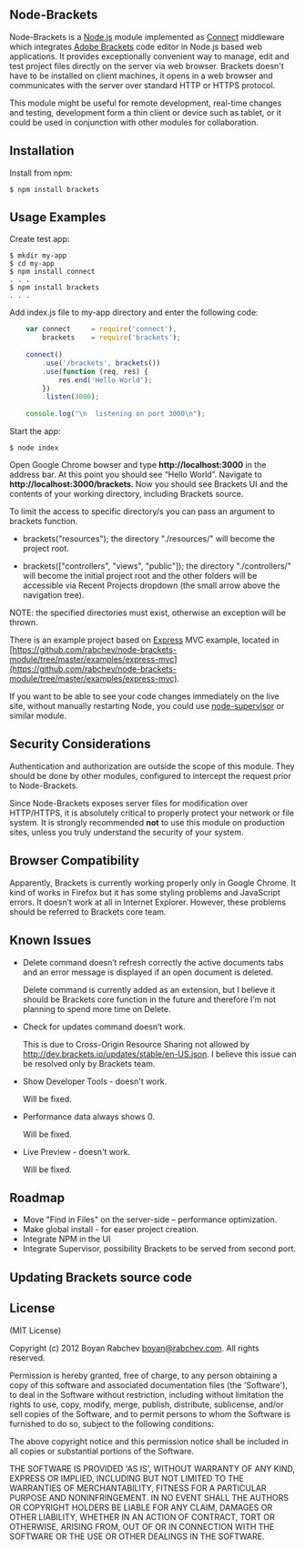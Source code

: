 Node-Brackets
-------------

Node-Brackets is a [Node.js](http://nodejs.org) module implemented as [Connect](http://www.senchalabs.org/connect/) middleware which 
integrates [Adobe Brackets](http://brackets.io/) code editor in Node.js based web applications. 
It provides exceptionally convenient way to manage, edit and test project files 
directly on the server via web browser. Brackets doesn't have to be installed on 
client machines, it opens in a web browser and communicates with the server over
standard HTTP or HTTPS protocol.

This module might be useful for remote development, real-time changes and testing, 
development form a thin client or device such as tablet, or it could be used in 
conjunction with other modules for collaboration.

Installation
------------

Install from npm:

    $ npm install brackets

Usage Examples
--------------

Create test app:

    $ mkdir my-app
    $ cd my-app
    $ npm install connect
    . . .
    $ npm install brackets
    . . .
    
Add index.js file to my-app directory and enter the following code:

```js
    var connect     = require('connect'),
        brackets    = require('brackets');
        
    connect()
        .use('/brackets', brackets())
        .use(function (req, res) {
            res.end('Hello World');
        })
        .listen(3000);
    
    console.log("\n  listening on port 3000\n");
```
    
Start the app:
    
    $ node index
    
Open Google Chrome bowser and type **http://localhost:3000** in the address bar. 
At this point you should see “Hello World”. Navigate to **http://localhost:3000/brackets**. 
Now you should see Brackets UI and the contents of your working directory, including Brackets source.

To limit the access to specific directory/s you can pass an argument to brackets function.

* brackets("resources"); 
  the directory "./resources/" will become the project root.

* brackets(\["controllers", "views", "public"\]); 
  the directory "./controllers/" will become the initial project root and the other folders will be accessible via
  Recent Projects dropdown (the small arrow above the navigation tree).
  
NOTE: the specified directories must exist, otherwise an exception will be thrown.

There is an example project based on [Express](http://expressjs.com/) MVC example, 
located in [https://github.com/rabchev/node-brackets-module/tree/master/examples/express-mvc](https://github.com/rabchev/node-brackets-module/tree/master/examples/express-mvc).

If you want to be able to see your code changes immediately on the live site, without manually restarting Node, 
you could use [node-supervisor](https://github.com/isaacs/node-supervisor) or similar module.

Security Considerations
-----------------------

Authentication and authorization are outside the scope of this module.
They should be done by other modules, configured to intercept the request prior to Node-Brackets.

Since Node-Brackets exposes server files for modification over HTTP/HTTPS, it is absolutely critical to 
properly protect your network or file system. It is strongly recommended **not** to use this module on
production sites, unless you truly understand the security of your system.

Browser Compatibility
---------------------

Apparently, Brackets is currently working properly only in Google Chrome. 
It kind of works in Firefox but it has some styling problems and JavaScript errors. 
It doesn’t work at all in Internet Explorer. 
However, these problems should be referred to Brackets core team.

Known Issues
------------

* Delete command doesn’t refresh correctly the active documents tabs and an error 
  message is displayed if an open document is deleted.
  
  Delete command is currently added as an extension, but I believe it should be Brackets core 
  function in the future and therefore I’m not planning to spend more time on Delete.
  
* Check for updates command doesn’t work.

  This is due to Cross-Origin Resource Sharing not allowed by http://dev.brackets.io/updates/stable/en-US.json.
  I believe this issue can be resolved only by Brackets team.
  
* Show Developer Tools - doesn't work.

  Will be fixed.
  
* Performance data always shows 0.

  Will be fixed.

* Live Preview - doesn't work.

  Will be fixed.

Roadmap
-------

* Move "Find in Files" on the server-side – performance optimization.
* Make global install - for easer project creation.
* Integrate NPM in the UI
* Integrate Supervisor, possibility Brackets to be served from second port.

Updating Brackets source code
-----------------------------

License
-------

(MIT License)

Copyright (c) 2012 Boyan Rabchev <boyan@rabchev.com>. All rights reserved.

Permission is hereby granted, free of charge, to any person obtaining
a copy of this software and associated documentation files (the
'Software'), to deal in the Software without restriction, including
without limitation the rights to use, copy, modify, merge, publish,
distribute, sublicense, and/or sell copies of the Software, and to
permit persons to whom the Software is furnished to do so, subject to
the following conditions:

The above copyright notice and this permission notice shall be
included in all copies or substantial portions of the Software.

THE SOFTWARE IS PROVIDED 'AS IS', WITHOUT WARRANTY OF ANY KIND,
EXPRESS OR IMPLIED, INCLUDING BUT NOT LIMITED TO THE WARRANTIES OF
MERCHANTABILITY, FITNESS FOR A PARTICULAR PURPOSE AND NONINFRINGEMENT.
IN NO EVENT SHALL THE AUTHORS OR COPYRIGHT HOLDERS BE LIABLE FOR ANY
CLAIM, DAMAGES OR OTHER LIABILITY, WHETHER IN AN ACTION OF CONTRACT,
TORT OR OTHERWISE, ARISING FROM, OUT OF OR IN CONNECTION WITH THE
SOFTWARE OR THE USE OR OTHER DEALINGS IN THE SOFTWARE.
